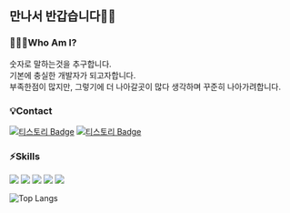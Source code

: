 
## 만나서 반갑습니다🙇‍♂️


### 🙋🏻‍♂️Who Am I?
숫자로 말하는것을 추구합니다.   
기본에 충실한 개발자가 되고자합니다.    
부족한점이 많지만, 그렇기에 더 나아갈곳이 많다 생각하며 꾸준히 나아가려합니다.

### 💡Contact
[![티스토리 Badge](https://img.shields.io/badge/블로그-yellow?style=for-the-badge&logo=Tistory&logoColor=white)](https://coding-daily.tistory.com/)
[![티스토리 Badge](https://img.shields.io/badge/Gmail-d14836?style=for-the-badge&logo=Gmail&logoColor=white)](mailto:tjdngur22@gmail.com)

### ⚡️Skills
<img src="https://img.shields.io/badge/javascript-F7DF1E?style=for-the-badge&logo=javascript&logoColor=black"> <img src="https://img.shields.io/badge/node.js-6DA55F?style=for-the-badge&logo=node.js&logoColor=white"> <img src="https://img.shields.io/badge/express.js-%23404d59.svg?style=for-the-badge&logo=express&logoColor=%2361DAFB"> <img src="https://img.shields.io/badge/mysql-%2300f.svg?style=for-the-badge&logo=mysql&logoColor=white"> <img src="https://img.shields.io/badge/Sequelize-52B0E7?style=for-the-badge&logo=Sequelize&logoColor=white">

![Top Langs](https://github-readme-stats.vercel.app/api/top-langs/?username=WHS95&hide=python&layout=compact&theme=dark)  
<!-- ![Anurag's GitHub stats](https://github-readme-stats.vercel.app/api?username=WHS95&show_icons=true&theme=dark) -->
